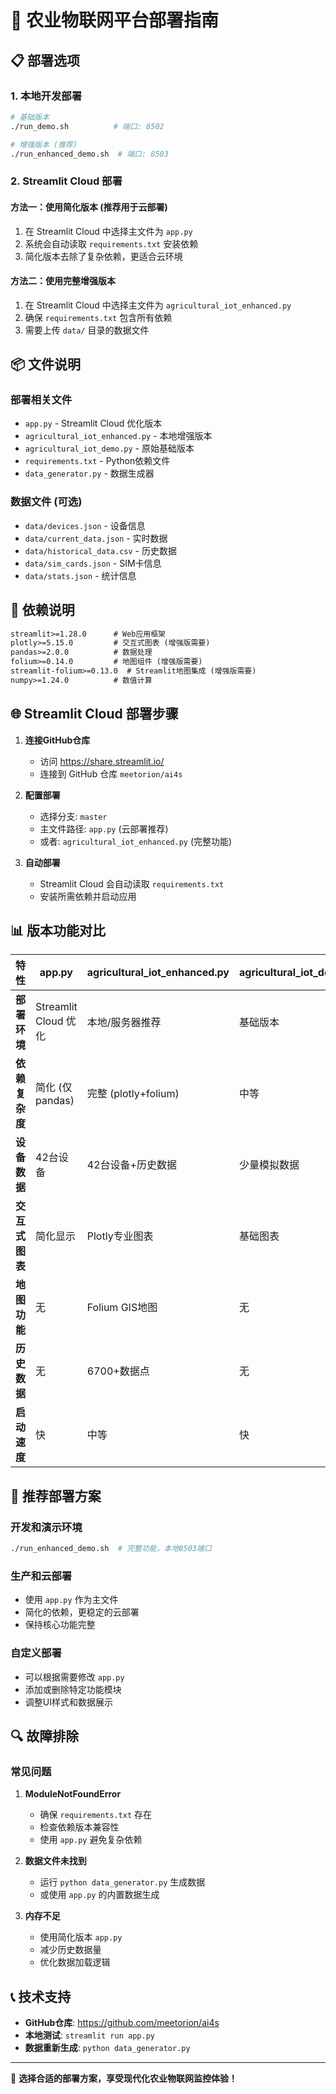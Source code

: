 # 🚀 农业物联网平台部署指南

## 📋 部署选项

### 1. 本地开发部署
```bash
# 基础版本
./run_demo.sh          # 端口: 8502

# 增强版本 (推荐)
./run_enhanced_demo.sh  # 端口: 8503
```

### 2. Streamlit Cloud 部署

#### 方法一：使用简化版本 (推荐用于云部署)
1. 在 Streamlit Cloud 中选择主文件为 `app.py`
2. 系统会自动读取 `requirements.txt` 安装依赖
3. 简化版本去除了复杂依赖，更适合云环境

#### 方法二：使用完整增强版本
1. 在 Streamlit Cloud 中选择主文件为 `agricultural_iot_enhanced.py`
2. 确保 `requirements.txt` 包含所有依赖
3. 需要上传 `data/` 目录的数据文件

## 📦 文件说明

### 部署相关文件
- `app.py` - Streamlit Cloud 优化版本
- `agricultural_iot_enhanced.py` - 本地增强版本
- `agricultural_iot_demo.py` - 原始基础版本
- `requirements.txt` - Python依赖文件
- `data_generator.py` - 数据生成器

### 数据文件 (可选)
- `data/devices.json` - 设备信息
- `data/current_data.json` - 实时数据
- `data/historical_data.csv` - 历史数据
- `data/sim_cards.json` - SIM卡信息
- `data/stats.json` - 统计信息

## 🔧 依赖说明

```txt
streamlit>=1.28.0      # Web应用框架
plotly>=5.15.0         # 交互式图表 (增强版需要)
pandas>=2.0.0          # 数据处理
folium>=0.14.0         # 地图组件 (增强版需要)
streamlit-folium>=0.13.0  # Streamlit地图集成 (增强版需要)
numpy>=1.24.0          # 数值计算
```

## 🌐 Streamlit Cloud 部署步骤

1. **连接GitHub仓库**
   - 访问 https://share.streamlit.io/
   - 连接到 GitHub 仓库 `meetorion/ai4s`

2. **配置部署**
   - 选择分支: `master`
   - 主文件路径: `app.py` (云部署推荐)
   - 或者: `agricultural_iot_enhanced.py` (完整功能)

3. **自动部署**
   - Streamlit Cloud 会自动读取 `requirements.txt`
   - 安装所需依赖并启动应用

## 📊 版本功能对比

| 特性 | app.py | agricultural_iot_enhanced.py | agricultural_iot_demo.py |
|------|--------|------------------------------|--------------------------|
| **部署环境** | Streamlit Cloud 优化 | 本地/服务器推荐 | 基础版本 |
| **依赖复杂度** | 简化 (仅pandas) | 完整 (plotly+folium) | 中等 |
| **设备数据** | 42台设备 | 42台设备+历史数据 | 少量模拟数据 |
| **交互式图表** | 简化显示 | Plotly专业图表 | 基础图表 |
| **地图功能** | 无 | Folium GIS地图 | 无 |
| **历史数据** | 无 | 6700+数据点 | 无 |
| **启动速度** | 快 | 中等 | 快 |

## 🎯 推荐部署方案

### 开发和演示环境
```bash
./run_enhanced_demo.sh  # 完整功能，本地8503端口
```

### 生产和云部署
- 使用 `app.py` 作为主文件
- 简化的依赖，更稳定的云部署
- 保持核心功能完整

### 自定义部署
- 可以根据需要修改 `app.py`
- 添加或删除特定功能模块
- 调整UI样式和数据展示

## 🔍 故障排除

### 常见问题

1. **ModuleNotFoundError**
   - 确保 `requirements.txt` 存在
   - 检查依赖版本兼容性
   - 使用 `app.py` 避免复杂依赖

2. **数据文件未找到**
   - 运行 `python data_generator.py` 生成数据
   - 或使用 `app.py` 的内置数据生成

3. **内存不足**
   - 使用简化版本 `app.py`
   - 减少历史数据量
   - 优化数据加载逻辑

## 📞 技术支持

- **GitHub仓库**: https://github.com/meetorion/ai4s
- **本地测试**: `streamlit run app.py`
- **数据重新生成**: `python data_generator.py`

---

🌱 **选择合适的部署方案，享受现代化农业物联网监控体验！**